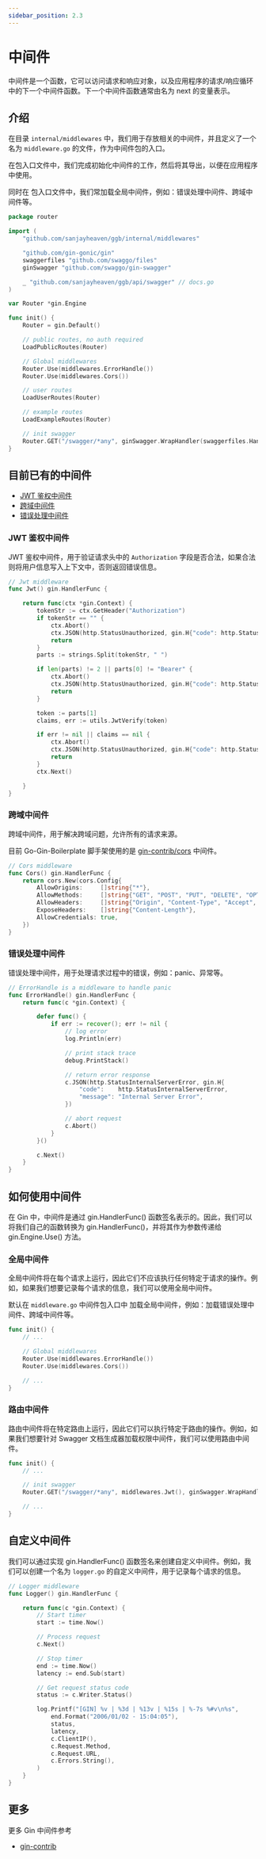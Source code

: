 ```yaml
---
sidebar_position: 2.3
---
```


# 中间件

中间件是一个函数，它可以访问请求和响应对象，以及应用程序的请求/响应循环中的下一个中间件函数。下一个中间件函数通常由名为 next 的变量表示。

## 介绍

在目录 `internal/middlewares` 中，我们用于存放相关的中间件，并且定义了一个名为 `middleware.go` 的文件，作为中间件包的入口。

在包入口文件中，我们完成初始化中间件的工作，然后将其导出，以便在应用程序中使用。

同时在 包入口文件中，我们常加载全局中间件，例如：错误处理中间件、跨域中间件等。

```go
package router

import (
	"github.com/sanjayheaven/ggb/internal/middlewares"

	"github.com/gin-gonic/gin"
	swaggerfiles "github.com/swaggo/files"
	ginSwagger "github.com/swaggo/gin-swagger"

	_ "github.com/sanjayheaven/ggb/api/swagger" // docs.go
)

var Router *gin.Engine

func init() {
	Router = gin.Default()

	// public routes, no auth required
	LoadPublicRoutes(Router)

	// Global middlewares
	Router.Use(middlewares.ErrorHandle())
	Router.Use(middlewares.Cors())

	// user routes
	LoadUserRoutes(Router)

	// example routes
	LoadExampleRoutes(Router)

	// init swagger
	Router.GET("/swagger/*any", ginSwagger.WrapHandler(swaggerfiles.Handler))
}


```

## 目前已有的中间件

- [JWT 鉴权中间件](https://github.com/sanjayheaven/ggb/tree/main/internal/middlewares/jwt.go)
- [跨域中间件](https://github.com/sanjayheaven/ggb/blob/main/internal/middlewares/cors.go)
- [错误处理中间件](https://github.com/sanjayheaven/ggb/blob/main/internal/middlewares/errorHandle.go)

### JWT 鉴权中间件

JWT 鉴权中间件，用于验证请求头中的 `Authorization` 字段是否合法，如果合法则将用户信息写入上下文中，否则返回错误信息。

```go
// Jwt middleware
func Jwt() gin.HandlerFunc {

	return func(ctx *gin.Context) {
		tokenStr := ctx.GetHeader("Authorization")
		if tokenStr == "" {
			ctx.Abort()
			ctx.JSON(http.StatusUnauthorized, gin.H{"code": http.StatusUnauthorized, "message": "Not Authorized"})
			return
		}
		parts := strings.Split(tokenStr, " ")

		if len(parts) != 2 || parts[0] != "Bearer" {
			ctx.Abort()
			ctx.JSON(http.StatusUnauthorized, gin.H{"code": http.StatusUnauthorized, "message": "Not Authorized"})
			return
		}

		token := parts[1]
		claims, err := utils.JwtVerify(token)

		if err != nil || claims == nil {
			ctx.Abort()
			ctx.JSON(http.StatusUnauthorized, gin.H{"code": http.StatusUnauthorized, "message": "Not Authorized"})
			return
		}
		ctx.Next()

	}
}
```

### 跨域中间件

跨域中间件，用于解决跨域问题，允许所有的请求来源。

目前 Go-Gin-Boilerplate 脚手架使用的是 [gin-contrib/cors](https://github.com/gin-contrib/cors) 中间件。

```go
// Cors middleware
func Cors() gin.HandlerFunc {
	return cors.New(cors.Config{
		AllowOrigins:     []string{"*"},
		AllowMethods:     []string{"GET", "POST", "PUT", "DELETE", "OPTIONS"},
		AllowHeaders:     []string{"Origin", "Content-Type", "Accept", "Authorization"},
		ExposeHeaders:    []string{"Content-Length"},
		AllowCredentials: true,
	})
}
```

### 错误处理中间件

错误处理中间件，用于处理请求过程中的错误，例如：panic、异常等。

```go
// ErrorHandle is a middleware to handle panic
func ErrorHandle() gin.HandlerFunc {
	return func(c *gin.Context) {

		defer func() {
			if err := recover(); err != nil {
				// log error
				log.Println(err)

				// print stack trace
				debug.PrintStack()

				// return error response
				c.JSON(http.StatusInternalServerError, gin.H{
					"code":    http.StatusInternalServerError,
					"message": "Internal Server Error",
				})

				// abort request
				c.Abort()
			}
		}()

		c.Next()
	}
}

```

## 如何使用中间件

在 Gin 中，中间件是通过 gin.HandlerFunc() 函数签名表示的。因此，我们可以将我们自己的函数转换为 gin.HandlerFunc()，并将其作为参数传递给 gin.Engine.Use() 方法。

### 全局中间件

全局中间件将在每个请求上运行，因此它们不应该执行任何特定于请求的操作。例如，如果我们想要记录每个请求的信息，我们可以使用全局中间件。

默认在 `middleware.go` 中间件包入口中 加载全局中间件，例如：加载错误处理中间件、跨域中间件等。

```go
func init() {
    // ...

	// Global middlewares
	Router.Use(middlewares.ErrorHandle())
	Router.Use(middlewares.Cors())

    // ...
}
```

### 路由中间件

路由中间件将在特定路由上运行，因此它们可以执行特定于路由的操作。例如，如果我们想要针对 Swagger 文档生成器加载权限中间件，我们可以使用路由中间件。

```go
func init() {
    // ...

    // init swagger
    Router.GET("/swagger/*any", middlewares.Jwt(), ginSwagger.WrapHandler(swaggerfiles.Handler))

    // ...
}

```

## 自定义中间件

我们可以通过实现 gin.HandlerFunc() 函数签名来创建自定义中间件。例如，我们可以创建一个名为 `logger.go` 的自定义中间件，用于记录每个请求的信息。

```go
// Logger middleware
func Logger() gin.HandlerFunc {

    return func(c *gin.Context) {
        // Start timer
        start := time.Now()

        // Process request
        c.Next()

        // Stop timer
        end := time.Now()
        latency := end.Sub(start)

        // Get request status code
        status := c.Writer.Status()

        log.Printf("[GIN] %v | %3d | %13v | %15s | %-7s %#v\n%s",
            end.Format("2006/01/02 - 15:04:05"),
            status,
            latency,
            c.ClientIP(),
            c.Request.Method,
            c.Request.URL,
            c.Errors.String(),
        )
    }
}
```

## 更多

更多 Gin 中间件参考

- [gin-contrib](https://github.com/orgs/gin-contrib/repositories?q=middleware&type=all&language=&sort=)
